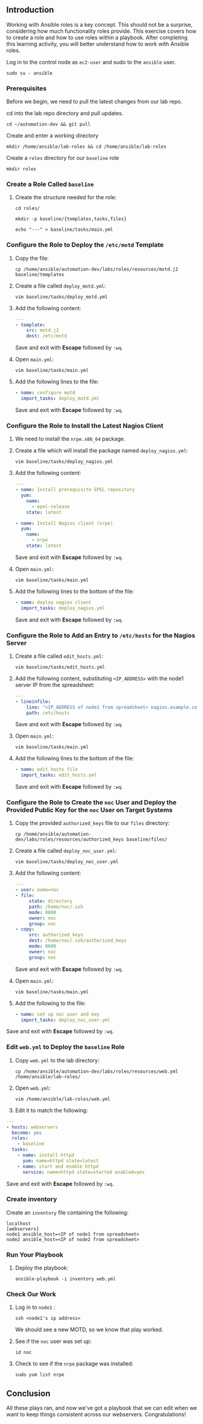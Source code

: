 ## Introduction

Working with Ansible roles is a key concept. This should not be a surprise, considering how much functionality roles provide. This exercise covers how to create a role and how to use roles within a playbook. After completing this learning activity, you will better understand how to work with Ansible roles.

Log in to the control node as `ec2-user` and sudo to the `ansible` user.
 ```
 sudo su - ansible
 ```

### Prerequisites

Before we begin, we need to pull the latest changes from our lab repo.

cd into the lab repo directory and pull updates.

```
cd ~/automation-dev && git pull
```



 Create and enter a working directory

 ```
 mkdir /home/ansible/lab-roles && cd /home/ansible/lab-roles
 ```



Create a `roles` directory for our `baseline` role 

```
mkdir roles
```



### Create a Role Called `baseline` 

1. Create the structure needed for the role:

   `cd roles/ `

   `mkdir -p baseline/{templates,tasks,files}  `

   `echo "---" > baseline/tasks/main.yml `

### Configure the Role to Deploy the `/etc/motd` Template

1. Copy the file:

   `cp /home/ansible/automation-dev/labs/roles/resources/motd.j2 baseline/templates `

2. Create a file called `deploy_motd.yml`:

   `vim baseline/tasks/deploy_motd.yml `

3. Add the following content:

   ```yaml
   ---
   - template:
       src: motd.j2
       dest: /etc/motd
   ```

   

   Save and exit with **Escape** followed by `:wq`.

4. Open `main.yml`:

   `vim baseline/tasks/main.yml `

5. Add the following lines to the file:

   ```yaml
   - name: configure motd
     import_tasks: deploy_motd.yml
   ```

   Save and exit with **Escape** followed by `:wq`.

### Configure the Role to Install the Latest Nagios Client

1. We need to install the `nrpe.x86_64` package.

2. Create a file which will install the package named `deploy_nagios.yml`:

   `vim baseline/tasks/deploy_nagios.yml `

3. Add the following content:

   ```yaml
   ---
   - name: Install prerequisite EPEL repository
     yum:
       name:
         - epel-release
       state: latest
   
   - name: Install Nagios client (nrpe)
     yum:
       name:
         - nrpe
       state: latest
   ```

   

   Save and exit with **Escape** followed by `:wq`.

4. Open `main.yml`:

   `vim baseline/tasks/main.yml `

5. Add the following lines to the bottom of the file:

   ```yaml
   - name: deploy nagios client
     import_tasks: deploy_nagios.yml
   ```

   Save and exit with **Escape** followed by `:wq`.

   

### Configure the Role to Add an Entry to `/etc/hosts` for the Nagios Server

1. Create a file called `edit_hosts.yml`:

   `vim baseline/tasks/edit_hosts.yml `

2. Add the following content, substituting `<IP_ADDRESS>` with the node1 server IP from the spreadsheet:

   ```yaml
   ---
   - lineinfile:
       line: "<IP_ADDRESS of node1 from spreadsheet> nagios.example.com"
       path: /etc/hosts
   ```

   

   Save and exit with **Escape** followed by `:wq`.

3. Open `main.yml`:

   `vim baseline/tasks/main.yml `

4. Add the following lines to the bottom of the file:

   ```yaml
   - name: edit hosts file
     import_tasks: edit_hosts.yml
   ```

   

   Save and exit with **Escape** followed by `:wq`.

### Configure the Role to Create the `noc` User and Deploy the Provided Public Key for the `noc` User on Target Systems

1. Copy the provided `authorized_keys` file to our `files` directory:

   `cp /home/ansible/automation-dev/labs/roles/resources/authorized_keys baseline/files/ `

2. Create a file called `deploy_noc_user.yml`:

   `vim baseline/tasks/deploy_noc_user.yml `

3. Add the following content:

   ```yaml
   ---
   - user: name=noc
   - file:
        state: directory
        path: /home/noc/.ssh
        mode: 0600
        owner: noc
        group: noc
   - copy:
        src: authorized_keys
        dest: /home/noc/.ssh/authorized_keys
        mode: 0600
        owner: noc
        group: noc
   ```

   

   Save and exit with **Escape** followed by `:wq`.

4. Open `main.yml`:

   `vim baseline/tasks/main.yml `

5. Add the following to the file:

   ```yaml
   - name: set up noc user and key
     import_tasks: deploy_noc_user.yml
   ```
   

   
Save and exit with **Escape** followed by `:wq`.

### Edit `web.yml` to Deploy the `baseline` Role

1. Copy `web.yml` to the lab directory:

   `cp /home/ansible/automation-dev/labs/roles/resources/web.yml /home/ansible/lab-roles/ `

2. Open `web.yml`:

   `vim /home/ansible/lab-roles/web.yml `

3. Edit it to match the following:

```yaml
---
- hosts: webservers
  become: yes
  roles:
    - baseline
  tasks:
    - name: install httpd
      yum: name=httpd state=latest
    - name: start and enable httpd
      service: name=httpd state=started enabled=yes
```

   

   Save and exit with **Escape** followed by `:wq`.

### Create inventory

Create an `inventory` file containing the following: 

```
localhost
[webservers]
node1 ansible_host=<IP of node1 from spreadsheet> 
node2 ansible_host=<IP of node2 from spreadsheet> 
```



### Run Your Playbook 

1. Deploy the playbook:

   `ansible-playbook -i inventory web.yml `

### Check Our Work

1. Log in to `node1` :

   `ssh <node1's ip address> `

   We should see a new MOTD, so we know that play worked.

2. See if the `noc` user was set up:

   `id noc `

3. Check to see if the `nrpe` package was installed:

   `sudo yum list nrpe `

## Conclusion

All these plays ran, and now we've got a playbook that we can edit when we want to keep things consistent across our webservers. Congratulations!
